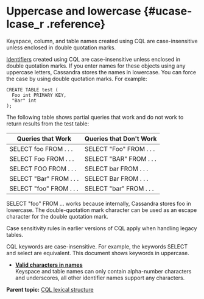 # Uppercase and lowercase {#ucase-lcase_r .reference}

Keyspace, column, and table names created using CQL are case-insensitive unless enclosed in double quotation marks.

[Identifiers](valid_literal_r.md) created using CQL are case-insensitive unless enclosed in double quotation marks. If you enter names for these objects using any uppercase letters, Cassandra stores the names in lowercase. You can force the case by using double quotation marks. For example:

```
CREATE TABLE test (
  Foo int PRIMARY KEY,
  "Bar" int
);
```

The following table shows partial queries that work and do not work to return results from the test table:

|Queries that Work|Queries that Don't Work|
|-----------------|-----------------------|
|SELECT foo FROM . . .|SELECT "Foo" FROM . . .|
|SELECT Foo FROM . . .|SELECT "BAR" FROM . . .|
|SELECT FOO FROM . . .|SELECT bar FROM . . .|
|SELECT "Bar" FROM . . .|SELECT Bar FROM . . .|
|SELECT "foo" FROM . . .|SELECT "bar" FROM . . .|

SELECT "foo" FROM ... works because internally, Cassandra stores foo in lowercase. The double-quotation mark character can be used as an escape character for the double quotation mark.

Case sensitivity rules in earlier versions of CQL apply when handling legacy tables.

CQL keywords are case-insensitive. For example, the keywords SELECT and select are equivalent. This document shows keywords in uppercase.

-   **[Valid characters in names](../../cql/cql_reference/ref-lexical-valid-chars.md)**  
Keyspace and table names can only contain alpha-number characters and underscores, all other identifier names support any characters.

**Parent topic:** [CQL lexical structure](../../cql/cql_reference/cql_lexicon_c.md)

